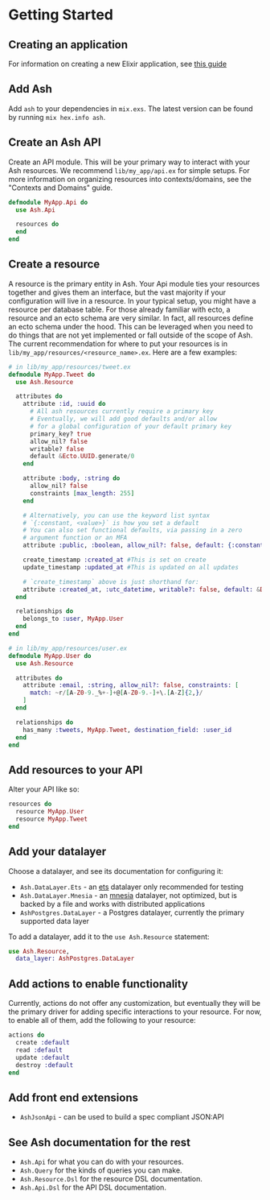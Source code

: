 # Getting Started

## Creating an application

For information on creating a new Elixir application, see [this guide](https://elixir-lang.org/getting-started/mix-otp/introduction-to-mix.html)

## Add Ash

Add `ash` to your dependencies in `mix.exs`. The latest version can be found by running `mix hex.info ash`.

## Create an Ash API

Create an API module. This will be your primary way to interact with your Ash resources. We recommend `lib/my_app/api.ex` for simple setups. For more information on organizing resources into contexts/domains, see the "Contexts and Domains" guide.

```elixir
defmodule MyApp.Api do
  use Ash.Api

  resources do
  end
end
```

## Create a resource

A resource is the primary entity in Ash. Your Api module ties your resources together and gives them an interface, but the vast majority if your configuration will live in a resource. In your typical setup, you might have a resource per database table. For those already familiar with ecto, a resource and an ecto schema are very similar. In fact, all resources define an ecto schema under the hood. This can be leveraged when you need to do things that are not yet implemented or fall outside of the scope of Ash. The current recommendation for where to put your resources is in `lib/my_app/resources/<resource_name>.ex`. Here are a few examples:

```elixir
# in lib/my_app/resources/tweet.ex
defmodule MyApp.Tweet do
  use Ash.Resource

  attributes do
    attribute :id, :uuid do
      # All ash resources currently require a primary key
      # Eventually, we will add good defaults and/or allow
      # for a global configuration of your default primary key
      primary_key? true
      allow_nil? false
      writable? false
      default &Ecto.UUID.generate/0
    end

    attribute :body, :string do
      allow_nil? false
      constraints [max_length: 255]
    end

    # Alternatively, you can use the keyword list syntax
    # `{:constant, <value>}` is how you set a default
    # You can also set functional defaults, via passing in a zero
    # argument function or an MFA
    attribute :public, :boolean, allow_nil?: false, default: {:constant, false}

    create_timestamp :created_at #This is set on create
    update_timestamp :updated_at #This is updated on all updates

    # `create_timestamp` above is just shorthand for:
    attribute :created_at, :utc_datetime, writable?: false, default: &DateTime.utc_now/0
  end

  relationships do
    belongs_to :user, MyApp.User
  end
end

# in lib/my_app/resources/user.ex
defmodule MyApp.User do
  use Ash.Resource

  attributes do
    attribute :email, :string, allow_nil?: false, constraints: [
      match: ~r/[A-Z0-9._%+-]+@[A-Z0-9.-]+\.[A-Z]{2,}/
    ]
  end

  relationships do
    has_many :tweets, MyApp.Tweet, destination_field: :user_id
  end
end
```

## Add resources to your API

Alter your API like so:

```elixir
resources do
  resource MyApp.User
  resource MyApp.Tweet
end
```

## Add your datalayer

Choose a datalayer, and see its documentation for configuring it:

- `Ash.DataLayer.Ets` - an [ets](https://erlang.org/doc/man/ets.html) datalayer only recommended for testing
- `Ash.DataLayer.Mnesia` - an [mnesia](https://erlang.org/doc/man/mnesia.html) datalayer, not optimized, but is backed by a file and works with distributed applications
- `AshPostgres.DataLayer` - a Postgres datalayer, currently the primary supported data layer

To add a datalayer, add it to the `use Ash.Resource` statement:

```elixir
use Ash.Resource,
  data_layer: AshPostgres.DataLayer
```

## Add actions to enable functionality

Currently, actions do not offer any customization, but eventually they will be the primary driver for adding specific interactions to your resource. For now, to enable all of them, add the following to your resource:

```elixir
actions do
  create :default
  read :default
  update :default
  destroy :default
end
```

## Add front end extensions

- `AshJsonApi` - can be used to build a spec compliant JSON:API

## See Ash documentation for the rest

- `Ash.Api` for what you can do with your resources.
- `Ash.Query` for the kinds of queries you can make.
- `Ash.Resource.Dsl` for the resource DSL documentation.
- `Ash.Api.Dsl` for the API DSL documentation.
